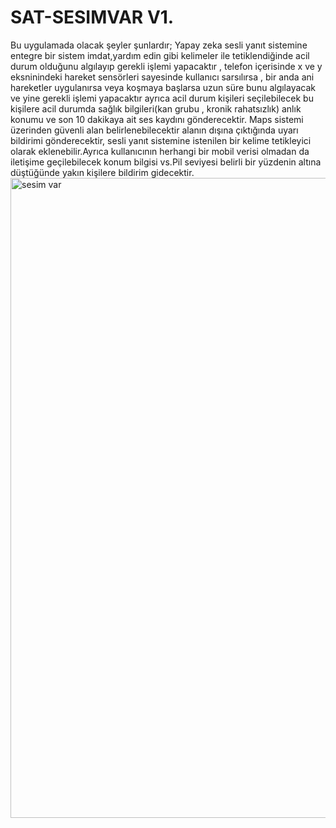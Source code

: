 # SAT-SESIMVAR V1.

Bu uygulamada olacak şeyler şunlardır; Yapay zeka sesli yanıt sistemine entegre bir sistem imdat,yardım edin gibi kelimeler ile tetiklendiğinde acil durum olduğunu algılayıp gerekli işlemi yapacaktır , telefon içerisinde x ve y eksninindeki hareket sensörleri sayesinde kullanıcı sarsılırsa , bir anda ani hareketler uygulanırsa veya koşmaya başlarsa uzun süre bunu algılayacak ve yine gerekli işlemi yapacaktır ayrıca acil durum kişileri seçilebilecek bu kişilere acil durumda sağlık bilgileri(kan grubu , kronik rahatsızlık) anlık konumu ve son 10 dakikaya ait ses kaydını gönderecektir. Maps sistemi üzerinden güvenli alan belirlenebilecektir alanın dışına çıktığında uyarı bildirimi gönderecektir, sesli yanıt sistemine istenilen bir kelime tetikleyici olarak eklenebilir.Ayrıca kullanıcının herhangi bir mobil verisi olmadan da iletişime geçilebilecek konum bilgisi vs.Pil seviyesi belirli bir yüzdenin altına düştüğünde yakın kişilere bildirim gidecektir.
<img width="1536" height="1024" alt="sesim var" src="https://github.com/user-attachments/assets/983c698e-093e-41b3-8817-f95311e55823" />

